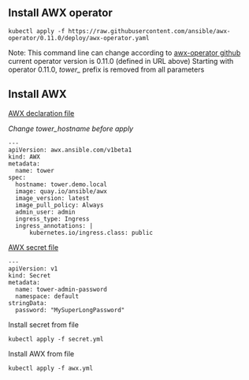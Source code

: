 ## Install AWX operator

```
kubectl apply -f https://raw.githubusercontent.com/ansible/awx-operator/0.11.0/deploy/awx-operator.yaml
````
Note: This command line can change according to [awx-operator github](https://github.com/ansible/awx-operator)
  current operator version is 0.11.0 (defined in URL above)
  Starting with operator 0.11.0, *tower_* prefix is removed from all parameters

## Install AWX
[AWX declaration file](awx.yml)

*Change tower_hostname before apply*
```
---
apiVersion: awx.ansible.com/v1beta1
kind: AWX
metadata:
  name: tower
spec:
  hostname: tower.demo.local
  image: quay.io/ansible/awx
  image_version: latest
  image_pull_policy: Always
  admin_user: admin
  ingress_type: Ingress
  ingress_annotations: |
      kubernetes.io/ingress.class: public
```
[AWX secret file](secret.yml)
```
---
apiVersion: v1
kind: Secret
metadata:
  name: tower-admin-password
  namespace: default
stringData:
  password: "MySuperLongPassword"
```

Install secret from file

```
kubectl apply -f secret.yml
```

Install AWX from file

```
kubectl apply -f awx.yml
```
